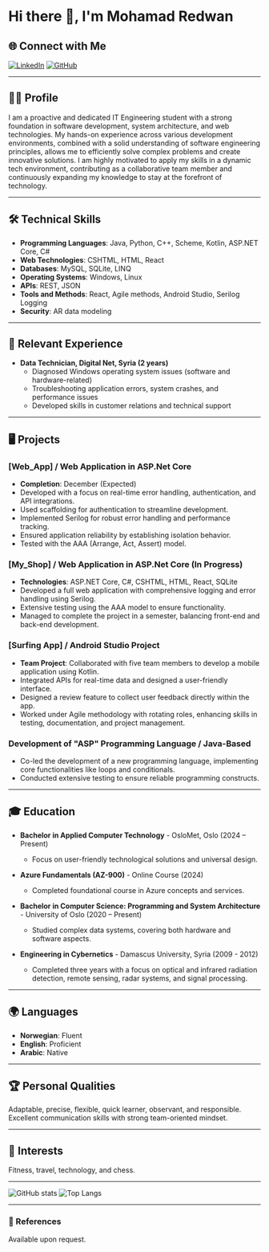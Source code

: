 # Hi there 👋, I'm Mohamad Redwan

## 🌐 Connect with Me
[![LinkedIn](https://img.shields.io/badge/LinkedIn-Connect-blue)](https://www.linkedin.com/in/mohamad-redwan/)
[![GitHub](https://img.shields.io/badge/GitHub-Profile-lightgrey)](https://github.com/mouhamad5210)

---

## 👨‍💻 Profile
I am a proactive and dedicated IT Engineering student with a strong foundation in software development, system architecture, and web technologies. My hands-on experience across various development environments, combined with a solid understanding of software engineering principles, allows me to efficiently solve complex problems and create innovative solutions. I am highly motivated to apply my skills in a dynamic tech environment, contributing as a collaborative team member and continuously expanding my knowledge to stay at the forefront of technology.


---

## 🛠️ Technical Skills

- **Programming Languages**: Java, Python, C++, Scheme, Kotlin, ASP.NET Core, C#
- **Web Technologies**: CSHTML, HTML, React
- **Databases**: MySQL, SQLite, LINQ
- **Operating Systems**: Windows, Linux
- **APIs**: REST, JSON
- **Tools and Methods**: React, Agile methods, Android Studio, Serilog Logging
- **Security**: AR data modeling

---

## 💼 Relevant Experience

- **Data Technician, Digital Net, Syria (2 years)**
  - Diagnosed Windows operating system issues (software and hardware-related)
  - Troubleshooting application errors, system crashes, and performance issues
  - Developed skills in customer relations and technical support

---

## 🖥️ Projects

### [Web_App] / Web Application in ASP.Net Core
- **Completion**: December (Expected)
- Developed with a focus on real-time error handling, authentication, and API integrations.
- Used scaffolding for authentication to streamline development.
- Implemented Serilog for robust error handling and performance tracking.
- Ensured application reliability by establishing isolation behavior.
- Tested with the AAA (Arrange, Act, Assert) model.

### [My_Shop] / Web Application in ASP.Net Core (In Progress)
- **Technologies**: ASP.NET Core, C#, CSHTML, HTML, React, SQLite
- Developed a full web application with comprehensive logging and error handling using Serilog.
- Extensive testing using the AAA model to ensure functionality.
- Managed to complete the project in a semester, balancing front-end and back-end development.

### [Surfing App] / Android Studio Project
- **Team Project**: Collaborated with five team members to develop a mobile application using Kotlin.
- Integrated APIs for real-time data and designed a user-friendly interface.
- Designed a review feature to collect user feedback directly within the app.
- Worked under Agile methodology with rotating roles, enhancing skills in testing, documentation, and project management.

### Development of "ASP" Programming Language / Java-Based
- Co-led the development of a new programming language, implementing core functionalities like loops and conditionals.
- Conducted extensive testing to ensure reliable programming constructs.

---

## 🎓 Education

- **Bachelor in Applied Computer Technology** - OsloMet, Oslo (2024 – Present)
  - Focus on user-friendly technological solutions and universal design.

- **Azure Fundamentals (AZ-900)** - Online Course (2024)
  - Completed foundational course in Azure concepts and services.

- **Bachelor in Computer Science: Programming and System Architecture** - University of Oslo (2020 – Present)
  - Studied complex data systems, covering both hardware and software aspects.

- **Engineering in Cybernetics** - Damascus University, Syria (2009 - 2012)
  - Completed three years with a focus on optical and infrared radiation detection, remote sensing, radar systems, and signal processing.

---

## 🌍 Languages

- **Norwegian**: Fluent
- **English**: Proficient
- **Arabic**: Native

---

## 🏆 Personal Qualities

Adaptable, precise, flexible, quick learner, observant, and responsible. Excellent communication skills with strong team-oriented mindset.

---

## 🎯 Interests

Fitness, travel, technology, and chess.

---

![GitHub stats](https://github-readme-stats.vercel.app/api?username=mouhamad5210&show_icons=true&theme=dark)
![Top Langs](https://github-readme-stats.vercel.app/api/top-langs/?username=mouhamad5210&layout=compact)

---

### 📌 References
Available upon request.
